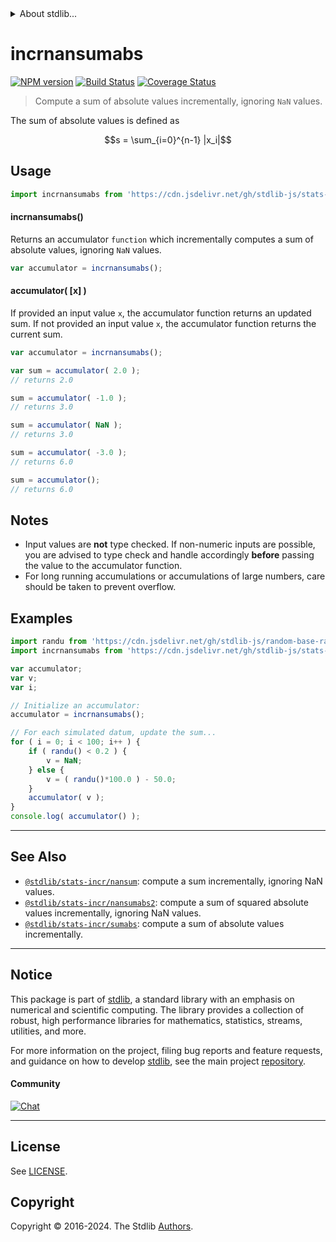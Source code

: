 <!--

@license Apache-2.0

Copyright (c) 2020 The Stdlib Authors.

Licensed under the Apache License, Version 2.0 (the "License");
you may not use this file except in compliance with the License.
You may obtain a copy of the License at

   http://www.apache.org/licenses/LICENSE-2.0

Unless required by applicable law or agreed to in writing, software
distributed under the License is distributed on an "AS IS" BASIS,
WITHOUT WARRANTIES OR CONDITIONS OF ANY KIND, either express or implied.
See the License for the specific language governing permissions and
limitations under the License.

-->


<details>
  <summary>
    About stdlib...
  </summary>
  <p>We believe in a future in which the web is a preferred environment for numerical computation. To help realize this future, we've built stdlib. stdlib is a standard library, with an emphasis on numerical and scientific computation, written in JavaScript (and C) for execution in browsers and in Node.js.</p>
  <p>The library is fully decomposable, being architected in such a way that you can swap out and mix and match APIs and functionality to cater to your exact preferences and use cases.</p>
  <p>When you use stdlib, you can be absolutely certain that you are using the most thorough, rigorous, well-written, studied, documented, tested, measured, and high-quality code out there.</p>
  <p>To join us in bringing numerical computing to the web, get started by checking us out on <a href="https://github.com/stdlib-js/stdlib">GitHub</a>, and please consider <a href="https://opencollective.com/stdlib">financially supporting stdlib</a>. We greatly appreciate your continued support!</p>
</details>

# incrnansumabs

[![NPM version][npm-image]][npm-url] [![Build Status][test-image]][test-url] [![Coverage Status][coverage-image]][coverage-url] <!-- [![dependencies][dependencies-image]][dependencies-url] -->

> Compute a sum of absolute values incrementally, ignoring `NaN` values.

<section class="intro">

The sum of absolute values is defined as

<!-- <equation class="equation" label="eq:sum_absolute_values" align="center" raw="s = \sum_{i=0}^{n-1} |x_i|" alt="Equation for the sum of absolute values."> -->

```math
s = \sum_{i=0}^{n-1} |x_i|
```

<!-- <div class="equation" align="center" data-raw-text="s = \sum_{i=0}^{n-1} |x_i|" data-equation="eq:sum_absolute_values">
    <img src="https://cdn.jsdelivr.net/gh/stdlib-js/stdlib@0e5577a90290e63a58532d05ccc71fc8403c5d2d/lib/node_modules/@stdlib/stats/incr/nansumabs/docs/img/equation_sum_absolute_values.svg" alt="Equation for the sum of absolute values.">
    <br>
</div> -->

<!-- </equation> -->

</section>

<!-- /.intro -->



<section class="usage">

## Usage

```javascript
import incrnansumabs from 'https://cdn.jsdelivr.net/gh/stdlib-js/stats-incr-nansumabs@v0.2.2-deno/mod.js';
```

#### incrnansumabs()

Returns an accumulator `function` which incrementally computes a sum of absolute values, ignoring `NaN` values.

```javascript
var accumulator = incrnansumabs();
```

#### accumulator( \[x] )

If provided an input value `x`, the accumulator function returns an updated sum. If not provided an input value `x`, the accumulator function returns the current sum.

```javascript
var accumulator = incrnansumabs();

var sum = accumulator( 2.0 );
// returns 2.0

sum = accumulator( -1.0 );
// returns 3.0

sum = accumulator( NaN );
// returns 3.0

sum = accumulator( -3.0 );
// returns 6.0

sum = accumulator();
// returns 6.0
```

</section>

<!-- /.usage -->

<section class="notes">

## Notes

-   Input values are **not** type checked. If non-numeric inputs are possible, you are advised to type check and handle accordingly **before** passing the value to the accumulator function.
-   For long running accumulations or accumulations of large numbers, care should be taken to prevent overflow.

</section>

<!-- /.notes -->

<section class="examples">

## Examples

<!-- eslint no-undef: "error" -->

```javascript
import randu from 'https://cdn.jsdelivr.net/gh/stdlib-js/random-base-randu@deno/mod.js';
import incrnansumabs from 'https://cdn.jsdelivr.net/gh/stdlib-js/stats-incr-nansumabs@v0.2.2-deno/mod.js';

var accumulator;
var v;
var i;

// Initialize an accumulator:
accumulator = incrnansumabs();

// For each simulated datum, update the sum...
for ( i = 0; i < 100; i++ ) {
    if ( randu() < 0.2 ) {
        v = NaN;
    } else {
        v = ( randu()*100.0 ) - 50.0;
    }
    accumulator( v );
}
console.log( accumulator() );
```

</section>

<!-- /.examples -->

<!-- Section for related `stdlib` packages. Do not manually edit this section, as it is automatically populated. -->

<section class="related">

* * *

## See Also

-   <span class="package-name">[`@stdlib/stats-incr/nansum`][@stdlib/stats/incr/nansum]</span><span class="delimiter">: </span><span class="description">compute a sum incrementally, ignoring NaN values.</span>
-   <span class="package-name">[`@stdlib/stats-incr/nansumabs2`][@stdlib/stats/incr/nansumabs2]</span><span class="delimiter">: </span><span class="description">compute a sum of squared absolute values incrementally, ignoring NaN values.</span>
-   <span class="package-name">[`@stdlib/stats-incr/sumabs`][@stdlib/stats/incr/sumabs]</span><span class="delimiter">: </span><span class="description">compute a sum of absolute values incrementally.</span>

</section>

<!-- /.related -->

<!-- Section for all links. Make sure to keep an empty line after the `section` element and another before the `/section` close. -->


<section class="main-repo" >

* * *

## Notice

This package is part of [stdlib][stdlib], a standard library with an emphasis on numerical and scientific computing. The library provides a collection of robust, high performance libraries for mathematics, statistics, streams, utilities, and more.

For more information on the project, filing bug reports and feature requests, and guidance on how to develop [stdlib][stdlib], see the main project [repository][stdlib].

#### Community

[![Chat][chat-image]][chat-url]

---

## License

See [LICENSE][stdlib-license].


## Copyright

Copyright &copy; 2016-2024. The Stdlib [Authors][stdlib-authors].

</section>

<!-- /.stdlib -->

<!-- Section for all links. Make sure to keep an empty line after the `section` element and another before the `/section` close. -->

<section class="links">

[npm-image]: http://img.shields.io/npm/v/@stdlib/stats-incr-nansumabs.svg
[npm-url]: https://npmjs.org/package/@stdlib/stats-incr-nansumabs

[test-image]: https://github.com/stdlib-js/stats-incr-nansumabs/actions/workflows/test.yml/badge.svg?branch=v0.2.2
[test-url]: https://github.com/stdlib-js/stats-incr-nansumabs/actions/workflows/test.yml?query=branch:v0.2.2

[coverage-image]: https://img.shields.io/codecov/c/github/stdlib-js/stats-incr-nansumabs/main.svg
[coverage-url]: https://codecov.io/github/stdlib-js/stats-incr-nansumabs?branch=main

<!--

[dependencies-image]: https://img.shields.io/david/stdlib-js/stats-incr-nansumabs.svg
[dependencies-url]: https://david-dm.org/stdlib-js/stats-incr-nansumabs/main

-->

[chat-image]: https://img.shields.io/gitter/room/stdlib-js/stdlib.svg
[chat-url]: https://app.gitter.im/#/room/#stdlib-js_stdlib:gitter.im

[stdlib]: https://github.com/stdlib-js/stdlib

[stdlib-authors]: https://github.com/stdlib-js/stdlib/graphs/contributors

[umd]: https://github.com/umdjs/umd
[es-module]: https://developer.mozilla.org/en-US/docs/Web/JavaScript/Guide/Modules

[deno-url]: https://github.com/stdlib-js/stats-incr-nansumabs/tree/deno
[deno-readme]: https://github.com/stdlib-js/stats-incr-nansumabs/blob/deno/README.md
[umd-url]: https://github.com/stdlib-js/stats-incr-nansumabs/tree/umd
[umd-readme]: https://github.com/stdlib-js/stats-incr-nansumabs/blob/umd/README.md
[esm-url]: https://github.com/stdlib-js/stats-incr-nansumabs/tree/esm
[esm-readme]: https://github.com/stdlib-js/stats-incr-nansumabs/blob/esm/README.md
[branches-url]: https://github.com/stdlib-js/stats-incr-nansumabs/blob/main/branches.md

[stdlib-license]: https://raw.githubusercontent.com/stdlib-js/stats-incr-nansumabs/main/LICENSE

<!-- <related-links> -->

[@stdlib/stats/incr/nansum]: https://github.com/stdlib-js/stats-incr-nansum/tree/deno

[@stdlib/stats/incr/nansumabs2]: https://github.com/stdlib-js/stats-incr-nansumabs2/tree/deno

[@stdlib/stats/incr/sumabs]: https://github.com/stdlib-js/stats-incr-sumabs/tree/deno

<!-- </related-links> -->

</section>

<!-- /.links -->
